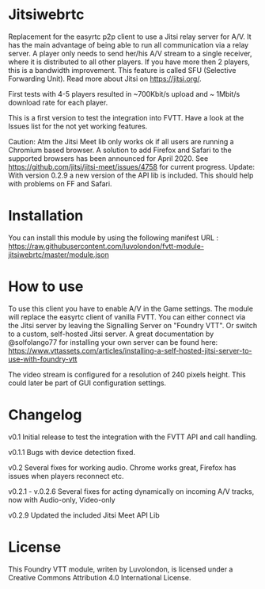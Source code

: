 # Jitsiwebrtc
Replacement for the easyrtc p2p client to use a Jitsi relay server for A/V. It has the main advantage of being able to run all communication via a relay server. A player only needs to send her/his A/V stream to a single receiver, where it is distributed to all other players. If you have more then 2 players, this is a bandwidth improvement. This feature is called SFU (Selective Forwarding Unit). Read more about Jitsi on https://jitsi.org/.

First tests with 4-5 players resulted in ~700Kbit/s upload and ~ 1Mbit/s download rate for each player.

This is a first version to test the integration into FVTT. Have a look at the Issues list for the not yet working features.

Caution:
Atm the Jitsi Meet lib only works ok if all users are running a Chromium based browser. A solution to add Firefox and Safari to the supported browsers has been announced for April 2020. See https://github.com/jitsi/jitsi-meet/issues/4758 for current progress. Update: With version 0.2.9 a new version of the API lib is included. This should help with problems on FF and Safari.

# Installation
You can install this module by using the following manifest URL : https://raw.githubusercontent.com/luvolondon/fvtt-module-jitsiwebrtc/master/module.json

# How to use
To use this client you have to enable A/V in the Game settings. The module will replace the easyrtc client of vanilla FVTT.
You can either connect via the Jitsi server by leaving the Signalling Server on "Foundry VTT". Or switch to a custom, self-hosted Jitsi server. A great documentation by @solfolango77 for installing your own server can be found here: https://www.vttassets.com/articles/installing-a-self-hosted-jitsi-server-to-use-with-foundry-vtt

	
The video stream is configured for a resolution of 240 pixels height. This could later be part of GUI configuration settings.

# Changelog

v0.1
Initial release to test the integration with the FVTT API and call handling. 

v0.1.1
Bugs with device detection fixed. 

v0.2
Several fixes for working audio. Chrome works great, Firefox has issues when players reconnect etc.

v0.2.1 - v.0.2.6 Several fixes for acting dynamically on incoming A/V tracks, now with Audio-only, Video-only

v0.2.9 
Updated the included Jitsi Meet API Lib

# License
This Foundry VTT module, writen by Luvolondon, is licensed under a Creative Commons Attribution 4.0 International License.

